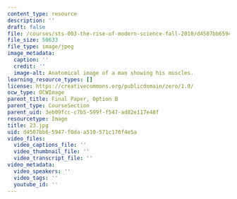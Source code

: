 ```yaml
---
content_type: resource
description: ''
draft: false
file: /courses/sts-003-the-rise-of-modern-science-fall-2010/d4507bb65947f0daa510571c170f4e5a_23.jpg
file_size: 50633
file_type: image/jpeg
image_metadata:
  caption: ''
  credit: ''
  image-alt: Anatomical image of a man showing his muscles.
learning_resource_types: []
license: https://creativecommons.org/publicdomain/zero/1.0/
ocw_type: OCWImage
parent_title: Final Paper, Option B
parent_type: CourseSection
parent_uid: 3eb09fcc-c7b5-599f-f547-ad82e117e48f
resourcetype: Image
title: 23.jpg
uid: d4507bb6-5947-f0da-a510-571c170f4e5a
video_files:
  video_captions_file: ''
  video_thumbnail_file: ''
  video_transcript_file: ''
video_metadata:
  video_speakers: ''
  video_tags: ''
  youtube_id: ''
---
```

